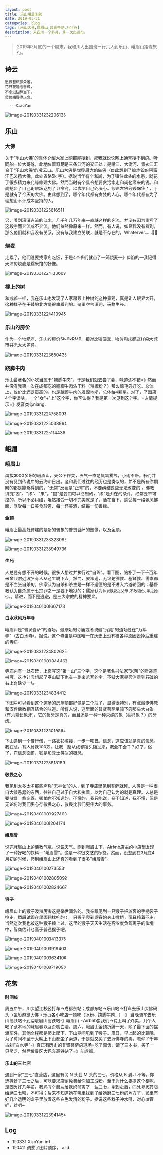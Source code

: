 ```yaml
---
layout: post
title: 乐山峨眉印象
date: 2019-03-31
categories: blog
tags: [乐山大佛,峨眉山,普贤菩萨,万年寺]
description: 来四川一个多月，第一次出远门。
---
```


>   2019年3月底的一个周末，我和川大出国班一行六人到乐山、峨眉山踏青旅行。

## 诗云

```
愿做菩萨那朵莲，
花开花落结善缘，
不念过往醉当下，
灵修峨眉得正念。

  ---XiaoYan
```

![image-20190331232206136](https://ws2.sinaimg.cn/large/006tKfTcgy1g1me2aarxrj31dj0u01kx.jpg)

## 乐山

### 大佛

关于"乐山大佛"的具体介绍大家上网都能搜到，那我就说说网上通常搜不到的。听同船一位大哥说，此地位置奇葩是三条江河的交汇处：是岷江、大渡河、青衣江汇合于“[乐山大佛](https://www.baidu.com/s?wd=%E4%B9%90%E5%B1%B1%E5%A4%A7%E4%BD%9B&tn=SE_PcZhidaonwhc_ngpagmjz&rsv_dl=gh_pc_zhidao)”的凌云山。乐山大佛是世界最大的坐佛（由此想到了被炸毁的阿富汗巴米扬大佛，此处省略5k 字）。据说当年有个和尚，为了镇住此处的水患，就花了很多精力来化缘修建大佛。然而当时有个县令想要贪污拿走和尚化缘来的钱。和尚挖出了自己的眼珠送到了县令府，以表示自己的决心。修建大佛的钱保住了，于是就有了今天的大佛。由此想到了，哪个年代都有贪婪的人心，哪个年代都有为了理想而不计成本坚持的人。

![image-20190331225616511](https://ws4.sinaimg.cn/large/006tKfTcgy1g1mdbd0tj4j31400u0qv5.jpg)

另，看到滚滚东流的江水，几千年几万年来一直就这样的奔流，并没有因为我写了这段字而奔流或不奔流，他们依然像原来一样。然而，有人说，如果我没有看到，那么他们就和我没有关系，没有与我建立关联，就是不存在的，Whaterver……🤷‍♀️

### 烧麦

走累了，他们说要找家店吃饭，于是4个爷们就点了一笼烧麦—》肉馅的—我记得天津的烧麦是糯米馅的好像。

![image-20190331224133669](https://ws2.sinaimg.cn/large/006tKfTcgy1g1mcw1s7wrj30u0140npd.jpg)

### 楼上的树

和成都一样，我在乐山也发现了人家房顶上种树的这种景观，真是让人眼界大开，这种样子在干燥的北方是很难看到的。这里空气湿润，玩物生长。

![image-20190331224410945](https://ws3.sinaimg.cn/large/006tKfTcgy1g1mcysrhxhj30u0140kjl.jpg)

### 乐山的房价

作为一个地级市，乐山的房价5k-6kRMB，相对比较便宜，物价和成都这样的大城市并无太大差异。

![image-20190331223650433](https://ws1.sinaimg.cn/large/006tKfTcgy1g1mcr90no2j30u01407wh.jpg)

### 跷脚牛肉

乐山最著名的小吃当属于"翘脚牛肉"，于是我们就去尝了尝，味道还不错=》然而并没有我第一次在成都吃的翘脚牛肉沾干料（辣椒粉？）那么惊艳的好吃。总体上，性价比还是蛮高的，也是跷脚牛肉的发源地吧，总体给4颗星。对了，下图第4个字读啥，一个"女"+"上"这个字，你可认得？我是第一次见到这个字。=友情提示=》发音类似niang.

![image-20190331224758093](https://ws4.sinaimg.cn/large/006tKfTcgy1g1md2r2gcmj31400u07wh.jpg)

![image-20190331225038964](https://ws1.sinaimg.cn/large/006tKfTcgy1g1md5kn41tj31400u0hdu.jpg)

![image-20190331225114436](https://ws2.sinaimg.cn/large/006tKfTcgy1g1md645c17j31400u0npd.jpg)

## 峨眉

### 峨眉山

海拔3000多米的峨眉山，天公不作美，天气一直是氤氲雾气，小雨不断。我们并没有见到传说中的云海和日出。这和我们过往的经历也是类似的，并不是所有你期盼的都是能够得到的，"无常"反而是"正常"的，不要纠结这些无法改变的 。佛教讲究"因"、"缘"、"果"。"因"是我们可以控制的，"缘"是外在的条件，经常是不可控的，所以不必纠结，坦然接受一切不完美就是了，活在当下，感受每一缕春风拂面，享受每一口美食珍馐、每一杯美酒，结每一份善缘。

#### 金顶

峨眉上最高处修建的是新的骑象的普贤菩萨的塑像，以及金顶。

![image-20190331233323092](https://ws4.sinaimg.cn/large/006tKfTcgy1g1mee262tij30ts144hdu.jpg)

![image-20190331233949736](https://ws4.sinaimg.cn/large/006tKfTcgy1g1mekrs252j31490u0qv7.jpg)

#### 生死

人总是有想不开的时候，很多人想过并执行过"自杀"。看下图，脑补了一下千百年来金顶附近没少有人从这里跳下去。然而，要知道，无论是佛教、基督教、儒家都是不主张自杀的。佛家认为自杀和杀生是一样不道德的是不进入六道轮回的；基督教认为自杀属于七宗罪之一是要下地狱的；儒家认为`体发肤受之父母,不敢毁伤,孝之始也。`。精进，而不是逃避，是三大宗教的精神要义。

![image-20190401001607173](https://ws1.sinaimg.cn/large/006tKfTcgy1g1mfmfhonrj31400u0not.jpg)

#### 白水秋风万年寺

峨眉山是"普贤菩萨"的道场，最原始的寺庙或者说最"究竟"的道场是在"万年寺"（古白水寺）。据说，这个寺庙是中国唯一在历史上没有被各种原因毁掉后重建的寺庙。

![image-20190331234802625](https://ws2.sinaimg.cn/large/006tKfTcgy1g1metb3c2uj313r0u0npe.jpg)

![image-20190401000844462](https://ws1.sinaimg.cn/large/006tKfTcgy1g1mfes09bhj30wn0u04qq.jpg)

寺庙内有一处石碑，上面写这"第一山"三个字，这个是著名书法家"米芾"的所亲笔书写，这也让我想起了泰山脚下也有一副米芾写的字。不知大家是否注意到石碑的右上角缺少一块。

![image-20190331234834412](https://ws1.sinaimg.cn/large/006tKfTcgy1g1metsh0tqj30sa0w41ky.jpg)

下图中可以看到这个道场的房屋顶部好像是三个瓶子，显得很特别，有点藏传佛教和汉传佛教相互结合的味道。听有人说，这里面的普贤菩萨坐骑下的那头大白象(有六颗长象牙)，它的象牙是真的，而且还是一种一种灭绝的象（猛犸象？）的牙齿。

![image-20190331235019564](https://ws2.sinaimg.cn/large/006tKfTcgy1g1mevnnc0uj31bx0u01ky.jpg)

下山遇到一个苦行僧，一路衣衫褴褛，一步一叩首。信念，这应该就是真的信念。我在想，有人给我100万，让我一路从成都磕头磕过来，我会不会干？好了，俗了，在信念面前，钱是和粪土类似的概念。

![image-20190331235818189](https://ws3.sinaimg.cn/large/006tKfTcgy1g1mf3xzvr5j30u0140qv5.jpg)

#### 敬畏之心

我见到太多太多那些声称"无神论"的人，到了寺庙里见到菩萨就拜。人类是一种很自大很愚蠢的东西，往往自己过于自大和执着，以为自己认为的就是真理。人总是要敬畏一些东西，哪怕你不知道的，不懂的，我只能说，我不知道，我不懂，但是无论何时我们要心存敬畏之心，敬畏比我们更伟大的事务。

![image-20190401000927460](https://ws3.sinaimg.cn/large/006tKfTcgy1g1mffikdijj314b0u07wj.jpg)

![image-20190401001204174](https://ws1.sinaimg.cn/large/006tKfTcgy1g1mfi81pxcj30z00kwe81.jpg)

#### 峨眉雪

说完峨眉山上的佛教气氛，说说天气。刚到峨眉山下，Airbnb店主的小店里发现了一种好喝的饮料—"峨眉雪"。这是一种很文艺的标签。然而，没想到在3月底4月初的时候，爬到峨眉山上还真的看到了很多"峨眉雪"。

![image-20190401002735531](https://ws1.sinaimg.cn/large/006tKfTcgy1g1mfygqpprj30u0140qv5.jpg)

![image-20190401002805092](https://ws2.sinaimg.cn/large/006tKfTcgy1g1mfyxmd54j30u0140kjl.jpg)

![image-20190401002824667](https://ws3.sinaimg.cn/large/006tKfTcgy1g1mfz8coe8j30u0140b29.jpg)

#### 猴子

峨眉山上的猴子泼辣厉害这是举世闻名的。我亲眼见到一只猴子把游客的手提袋子抢走，然后试图在里面翻找吃的；一只猴子爬到游客的身上撒娇，而且赖着不走，当然这次我也被这种猴子赖上过。这里的猴子天天生活在高浓度负氧离子的仙境中，智商估计也高于普通猴子吧。

![image-20190401003413378](https://ws3.sinaimg.cn/large/006tKfTcgy1g1mg5a6qrqj30u0140e11.jpg)

![image-20190401003919403](https://ws2.sinaimg.cn/large/006tKfTcgy1g1mgakwy6tj31400u0kjl.jpg)

![image-20190401003634106](https://ws2.sinaimg.cn/large/006tKfTcgy1g1mg7qrx16j30u01407sf.jpg)

![image-20190401003718050](https://ws4.sinaimg.cn/large/006tKfTcgy1g1mg8gwsr9j31400u01kx.jpg)

## 花絮

#### 时间线

周五中午，川大望江校区打车->成都东站；成都东站->乐山站->打车去乐山大佛码头->坐船游览大佛->乐山各小吃店一顿吃（冰粉、跷脚牛肉...）-》 当晚骑车去乐山高铁站->到达峨眉山高铁站-》峨眉山下Airbnb接我们->晚上叫了外卖，几个人喝了点本地的峨眉春以及歪嘴白酒。周六，峨眉山金顶折腾一天，除了最下面的摆渡车外，其他全程都是爬上爬下。下山期间见到了猴子。周日，早上起的比较晚，为了时间不至于太晚上下山都坐了索道，于是就又买了去万佛寺的票，瞻仰了千年古刹"白水寺"-》真正有历史的普贤菩萨的道场=吃了斋饭，请了三本书，买了一只灵芝，然后做景区大巴奔高铁站了=》奔成都。

#### 乐山的三七店

遇到一家"三七"直营店，这里有买 N 头到 M 头的三七，价格从 K 到 J 不等。你选择好了三七之后，可以要求店家免费给你加工成粉。至于为什么要提这个梗呢，是因为好几年前，我妈有个朋友给我妈邮寄了一些三七，拿到之后，四处寻找药店给磨三七粉，不可得；后来不知道她在哪里找到了给她磨三七粉的地方了，家里有好几个透明的盒子里放着这些白色发清的粉子。据说这些粉子冲水喝，对心血管好，好吧~

![image-20190331223941454](https://ws2.sinaimg.cn/large/006tKfTcgy1g1mcu3jy7bj31400u0u0x.jpg)



## Log

-   190331 XiaoYan init.
-   190411 调整了图片顺序， and..